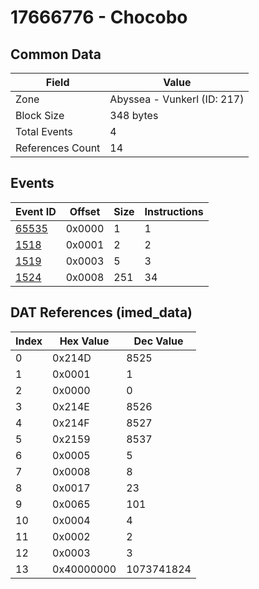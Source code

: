 # 17666776 - Chocobo

## Common Data

| Field            | Value                       |
|------------------|-----------------------------|
| Zone             | Abyssea - Vunkerl (ID: 217) |
| Block Size       | 348 bytes                   |
| Total Events     | 4                           |
| References Count | 14                          |

## Events

| Event ID            | Offset   |   Size |   Instructions |
|---------------------|----------|--------|----------------|
| [65535](./65535.md) | 0x0000   |      1 |              1 |
| [1518](./1518.md)   | 0x0001   |      2 |              2 |
| [1519](./1519.md)   | 0x0003   |      5 |              3 |
| [1524](./1524.md)   | 0x0008   |    251 |             34 |

## DAT References (imed_data)

|   Index | Hex Value   |   Dec Value |
|---------|-------------|-------------|
|       0 | 0x214D      |        8525 |
|       1 | 0x0001      |           1 |
|       2 | 0x0000      |           0 |
|       3 | 0x214E      |        8526 |
|       4 | 0x214F      |        8527 |
|       5 | 0x2159      |        8537 |
|       6 | 0x0005      |           5 |
|       7 | 0x0008      |           8 |
|       8 | 0x0017      |          23 |
|       9 | 0x0065      |         101 |
|      10 | 0x0004      |           4 |
|      11 | 0x0002      |           2 |
|      12 | 0x0003      |           3 |
|      13 | 0x40000000  |  1073741824 |
